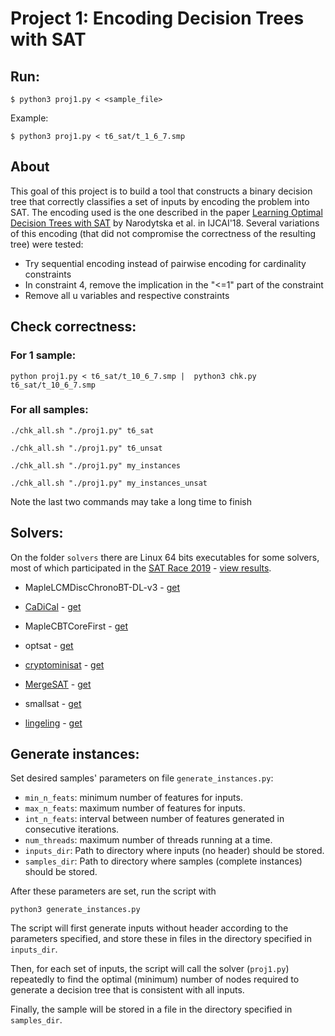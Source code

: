 # Project 1: Encoding Decision Trees with SAT

## Run:

`$ python3 proj1.py < <sample_file>`

Example:

`$ python3 proj1.py < t6_sat/t_1_6_7.smp`

## About

This goal of this project is to build a tool that constructs a binary decision tree that correctly classifies a set of inputs by encoding the problem into SAT. The encoding used is the one described in the paper [Learning Optimal Decision Trees with SAT](https://www.ijcai.org/proceedings/2018/189) by Narodytska et al. in IJCAI'18. Several variations of this encoding (that did not compromise the correctness of the resulting tree) were tested:

- Try sequential encoding instead of pairwise encoding for cardinality constraints
- In constraint 4, remove the implication in the "<=1" part of the constraint
- Remove all u variables and respective constraints


## Check correctness:

### For 1 sample:

`python proj1.py < t6_sat/t_10_6_7.smp |  python3 chk.py  t6_sat/t_10_6_7.smp`

### For all samples:
`./chk_all.sh "./proj1.py" t6_sat`

`./chk_all.sh "./proj1.py" t6_unsat`

`./chk_all.sh "./proj1.py" my_instances`

`./chk_all.sh "./proj1.py" my_instances_unsat`

Note the last two commands may take a long time to finish

## Solvers:

On the folder `solvers` there are Linux 64 bits executables for some solvers, most of which participated in the [SAT Race 2019](http://sat-race-2019.ciirc.cvut.cz/index.php) - [view results](http://sat-race-2019.ciirc.cvut.cz/index.php?cat=results).

 - MapleLCMDiscChronoBT-DL-v3 - [get](http://sat-race-2019.ciirc.cvut.cz/solvers/MapleLCMDiscChronoBT-DL-v3.zip)
 
 - [CaDiCal](https://github.com/arminbiere/cadical) - [get](http://sat-race-2019.ciirc.cvut.cz/solvers/CaDiCaL.zip)

 - MapleCBTCoreFirst - [get](http://sat-race-2019.ciirc.cvut.cz/solvers/MapleLCMdistCBTcoreFirst.zip)
 
 - optsat - [get](http://sat-race-2019.ciirc.cvut.cz/solvers/optsat.zip)
 
 - [cryptominisat](https://github.com/msoos/cryptominisat) - [get](http://sat-race-2019.ciirc.cvut.cz/solvers/cmsatv56-walksat.zip)
 
 - [MergeSAT](https://github.com/conp-solutions/mergesat) - [get](http://sat-race-2019.ciirc.cvut.cz/solvers/MergeSAT.zip)
 
 - smallsat - [get](http://sat-race-2019.ciirc.cvut.cz/solvers/smallsat.zip)
 
 - [lingeling](https://github.com/arminbiere/lingeling) - [get](http://fmv.jku.at/lingeling/lingeling-bcj-78ebb86-180517.tar.gz)
 
 ## Generate instances:
 
 Set desired samples' parameters on file `generate_instances.py`:
 - `min_n_feats`: minimum number of features for inputs.
 - `max_n_feats`: maximum number of features for inputs.
 - `int_n_feats`: interval between number of features generated in consecutive iterations.
 - `num_threads`: maximum number of threads running at a time.
 - `inputs_dir`: Path to directory where inputs (no header) should be stored.
 - `samples_dir`: Path to directory where samples (complete instances) should be stored.
 
After these parameters are set, run the script with
 
`python3 generate_instances.py`
 
The script will first generate inputs without header according to the parameters specified, and store these in files in the directory specified in `inputs_dir`.
 
Then, for each set of inputs, the script will call the solver (`proj1.py`) repeatedly to find the optimal (minimum) number of nodes required to generate a decision tree that is consistent with all inputs.
 
Finally, the sample will be stored in a file in the directory specified in `samples_dir`.
